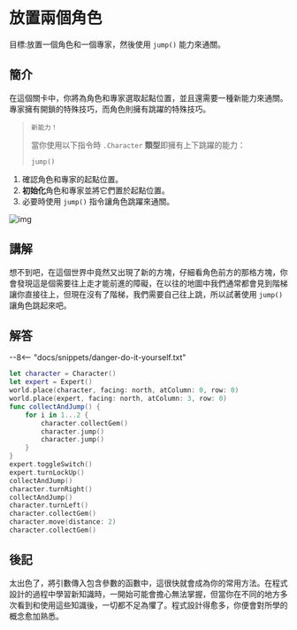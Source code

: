 # 放置兩個角色

目標:放置一個角色和一個專家，然後使用 `jump()` 能力來通關。

## 簡介

在這個關卡中，你將為角色和專家選取起點位置，並且還需要一種新能力來通關。專家擁有開鎖的特殊技巧，而角色則擁有跳躍的特殊技巧。
> `新能力！`
> 
> 當你使用以下指令時 `.Character` **類型**即擁有上下跳躍的能力：
> 
> `jump()`

1. 確認角色和專家的起點位置。
2. **初始化**角色和專家並將它們置於起點位置。
3. 必要時使用 `jump()` 指令讓角色跳躍來通關。

![img](https://imagedelivery.net/cdkaXPuFls5qlrh3GM4hfA/4e01edf9-5ef4-45c6-a002-a172e274ac00/public)

## 講解

想不到吧，在這個世界中竟然又出現了新的方塊，仔細看角色前方的那格方塊，你會發現這是個需要往上走才能前進的障礙，在以往的地圖中我們通常都會見到階梯讓你直接往上，但現在沒有了階梯，我們需要自己往上跳，所以試著使用 `jump()` 讓角色跳起來吧。

## 解答

--8<-- "docs/snippets/danger-do-it-yourself.txt"

```swift linenums="1"
let character = Character()
let expert = Expert()
world.place(character, facing: north, atColumn: 0, row: 0)
world.place(expert, facing: north, atColumn: 3, row: 0)
func collectAndJump() {
    for i in 1...2 {
        character.collectGem()
        character.jump()
        character.jump()
    }
}
expert.toggleSwitch()
expert.turnLockUp()
collectAndJump()
character.turnRight()
collectAndJump()
character.turnLeft()
character.collectGem()
character.move(distance: 2)
character.collectGem()
```

## 後記

太出色了，將引數傳入包含參數的函數中，這很快就會成為你的常用方法。在程式設計的過程中學習新知識時，一開始可能會擔心無法掌握，但當你在不同的地方多次看到和使用這些知識後，一切都不足為懼了。程式設計得愈多，你便會對所學的概念愈加熟悉。
